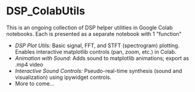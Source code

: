 # DSP_ColabUtils
This is an ongoing collection of DSP helper utilities in Google Colab notebooks. Each is presented as a separate notebook with 1 "function"
* *DSP Plot Utils:* Basic signal, FFT, and STFT (spectrogram) plotting. Enables interactive matplotlib controls (pan, zoom, etc.) in Colab.
* *Animation with Sound:* Adds sound to matplotlib animations; export as .mp4 video
* *Interactive Sound Controls:* Pseudo-real-time synthesis (sound and visualization) using ipywidget controls.
* More to come...


